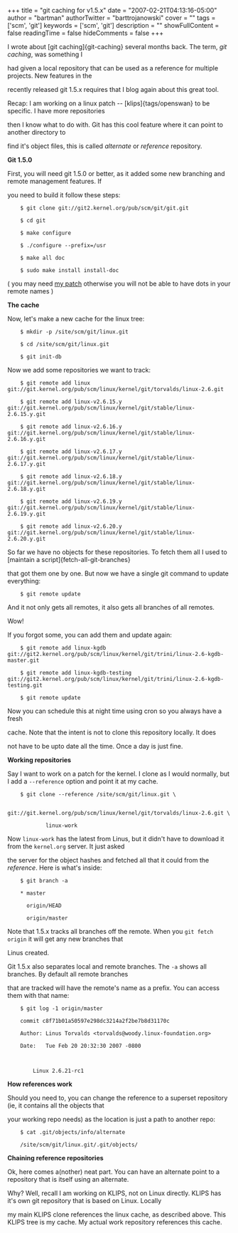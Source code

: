 +++
title = "git caching for v1.5.x"
date = "2007-02-21T04:13:16-05:00"
author = "bartman"
authorTwitter = "barttrojanowski"
cover = ""
tags = ['scm', 'git']
keywords = ['scm', 'git']
description = ""
showFullContent = false
readingTime = false
hideComments = false
+++

I wrote about [git caching]{git-caching} several months back.  The term, *git caching*, was something I

had given a local repository that can be used as a reference for multiple projects.  New features in the

recently released git 1.5.x requires that I blog again about this great tool.



Recap: I am working on a linux patch -- [klips]{tags/openswan} to be specific.  I have more repositories 

then I know what to do with.  Git has this cool feature where it can point to another directory to 

find it's object files, this is called *alternate* or *reference* repository.



<!--more-->



**Git 1.5.0**



First, you will need git 1.5.0 or better, as it added some new branching and remote management features.  If 

you need to build it follow these steps:



        $ git clone git://git2.kernel.org/pub/scm/git/git.git

        $ cd git

        $ make configure

        $ ./configure --prefix=/usr

        $ make all doc

        $ sudo make install install-doc



( you may need [my patch](/~bart/patches/git/20070221/0001-allow-git-remote-to-parse-out-names-with-periods-in-them.patch) otherwise you will not be able to have dots in your remote names )



**The cache**



Now, let's make a new cache for the linux tree:



        $ mkdir -p /site/scm/git/linux.git

        $ cd /site/scm/git/linux.git

        $ git init-db



Now we add some repositories we want to track:



        $ git remote add linux git://git.kernel.org/pub/scm/linux/kernel/git/torvalds/linux-2.6.git

        $ git remote add linux-v2.6.15.y git://git.kernel.org/pub/scm/linux/kernel/git/stable/linux-2.6.15.y.git

        $ git remote add linux-v2.6.16.y git://git.kernel.org/pub/scm/linux/kernel/git/stable/linux-2.6.16.y.git

        $ git remote add linux-v2.6.17.y git://git.kernel.org/pub/scm/linux/kernel/git/stable/linux-2.6.17.y.git

        $ git remote add linux-v2.6.18.y git://git.kernel.org/pub/scm/linux/kernel/git/stable/linux-2.6.18.y.git

        $ git remote add linux-v2.6.19.y git://git.kernel.org/pub/scm/linux/kernel/git/stable/linux-2.6.19.y.git

        $ git remote add linux-v2.6.20.y git://git.kernel.org/pub/scm/linux/kernel/git/stable/linux-2.6.20.y.git



So far we have no objects for these repositories.  To fetch them all I used to [maintain a script]{fetch-all-git-branches} 

that got them one by one.  But now we have a single git command to update everything:



        $ git remote update



And it not only gets all remotes, it also gets all branches of all remotes.



Wow!



If you forgot some, you can add them and update again:



        $ git remote add linux-kgdb git://git2.kernel.org/pub/scm/linux/kernel/git/trini/linux-2.6-kgdb-master.git

        $ git remote add linux-kgdb-testing git://git2.kernel.org/pub/scm/linux/kernel/git/trini/linux-2.6-kgdb-testing.git

        $ git remote update



Now you can schedule this at night time using cron so you always have a fresh 

cache.  Note that the intent is not to clone this repository locally.  It does 

not have to be upto date all the time.  Once a day is just fine.



**Working repositories**



Say I want to work on a patch for the kernel.  I clone as I would normally, but I add a `--reference` option and point it at my cache.



        $ git clone --reference /site/scm/git/linux.git \

                git://git.kernel.org/pub/scm/linux/kernel/git/torvalds/linux-2.6.git \

                linux-work



Now `linux-work` has the latest from Linus, but it didn't have to download it from the `kernel.org` server.  It just asked

the server for the object hashes and fetched all that it could from the *reference*.  Here is what's inside:



        $ git branch -a

        * master

          origin/HEAD

          origin/master



Note that 1.5.x tracks all branches off the remote.  When you `git fetch origin` it will get any new branches that 

Linus created.



Git 1.5.x also separates local and remote branches.  The `-a` shows all branches.  By default all remote branches 

that are tracked will have the remote's name as a prefix.  You can access them with that name:



        $ git log -1 origin/master

        commit c8f71b01a50597e298dc3214a2f2be7b8d31170c

        Author: Linus Torvalds <torvalds@woody.linux-foundation.org>

        Date:   Tue Feb 20 20:32:30 2007 -0800



            Linux 2.6.21-rc1



**How references work**



Should you need to, you can change the reference to a superset repository (ie, it contains all the objects that 

your working repo needs) as the location is just a path to another repo:



        $ cat .git/objects/info/alternate

        /site/scm/git/linux.git/.git/objects/



**Chaining reference repositories**



Ok, here comes a(nother) neat part.  You can have an alternate point to a repository that is itself using an alternate.



Why?  Well, recall I am working on KLIPS, not on Linux directly.  KLIPS has it's own git repository that is based on Linux.  Locally

my main KLIPS clone references the linux cache, as described above.  This KLIPS tree is my cache.  My actual work repository references this cache.


